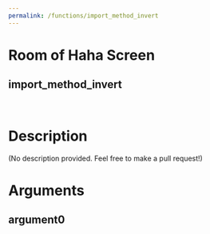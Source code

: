 ```yaml
---
permalink: /functions/import_method_invert
---
```

# Room of Haha Screen  
## import_method_invert  
&nbsp;  
# Description  
(No description provided. Feel free to make a pull request!) 
&nbsp;  
# Arguments
## argument0

&nbsp;  


